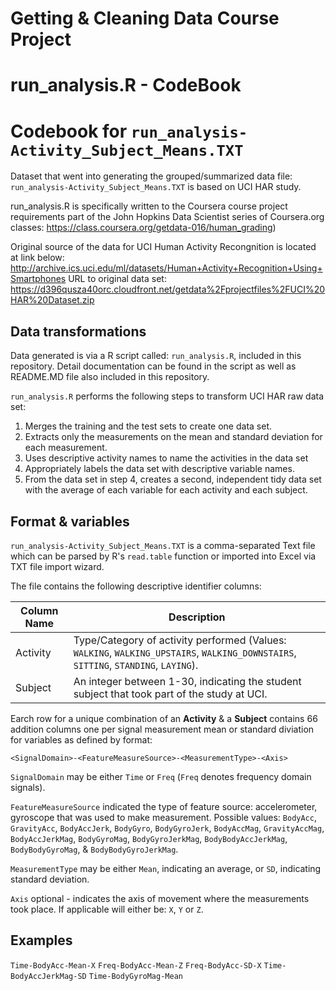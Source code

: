 Getting &amp; Cleaning Data Course Project
==========================================
run_analysis.R - CodeBook
=========================

Codebook for `run_analysis-Activity_Subject_Means.TXT`
===========================
Dataset that went into generating the grouped/summarized data file:
`run_analysis-Activity_Subject_Means.TXT` is based on UCI HAR study.

run_analysis.R is specifically written to the Coursera course project requirements
part of the John Hopkins Data Scientist series of Coursera.org classes:
https://class.coursera.org/getdata-016/human_grading)

Original source of the data for UCI Human Activity Recongnition is located at link below:
http://archive.ics.uci.edu/ml/datasets/Human+Activity+Recognition+Using+Smartphones
URL to original data set:
https://d396qusza40orc.cloudfront.net/getdata%2Fprojectfiles%2FUCI%20HAR%20Dataset.zip

Data transformations
--------------------
Data generated is via a R script called: `run_analysis.R`, included in this repository.
Detail documentation can be found in the script as well as README.MD file also included in
this repository.

`run_analysis.R` performs the following steps to transform UCI HAR raw data set:

1. Merges the training and the test sets to create one data set.
2. Extracts only the measurements on the mean and standard deviation for each measurement. 
3. Uses descriptive activity names to name the activities in the data set
4. Appropriately labels the data set with descriptive variable names. 
5. From the data set in step 4, creates a second, independent tidy data set with the average of each variable for each activity and each subject.

Format & variables
------------------
`run_analysis-Activity_Subject_Means.TXT` is a comma-separated Text file which can be parsed by R's
`read.table` function or imported into Excel via TXT file import wizard.

The file contains the following descriptive identifier columns:

| Column Name | Description                                                    |
| ----------- | -------------------------------------------------------------- |
| Activity    | Type/Category of activity performed (Values: `WALKING`, `WALKING_UPSTAIRS`, `WALKING_DOWNSTAIRS`, `SITTING`, `STANDING`, `LAYING`). |
| Subject     | An integer between 1-30, indicating the student subject that took part of the study at UCI. |

Earch row for a unique combination of an **Activity** & a **Subject** contains 66 addition columns one per signal measurement mean or standard diviation for variables as defined by format:
```
<SignalDomain>-<FeatureMeasureSource>-<MeasurementType>-<Axis>
```

`SignalDomain` may be either `Time` or `Freq` (`Freq` denotes frequency domain signals).

`FeatureMeasureSource` indicated the type of feature source: accelerometer, gyroscope that was used to make measurement. Possible values: `BodyAcc`, `GravityAcc`, `BodyAccJerk`, `BodyGyro`, `BodyGyroJerk`, `BodyAccMag`, `GravityAccMag`, `BodyAccJerkMag`, `BodyGyroMag`, `BodyGyroJerkMag`, `BodyBodyAccJerkMag`, `BodyBodyGyroMag`, & `BodyBodyGyroJerkMag`.

`MeasurementType` may be either `Mean`, indicating an average, or `SD`, indicating standard deviation.

`Axis` optional - indicates the axis of movement where the measurements took place. If applicable will either be: `X`, `Y` or `Z`.

Examples
--------
`Time-BodyAcc-Mean-X`
`Freq-BodyAcc-Mean-Z`
`Freq-BodyAcc-SD-X`
`Time-BodyAccJerkMag-SD`
`Time-BodyGyroMag-Mean`
